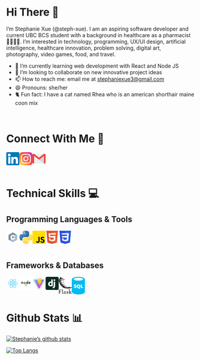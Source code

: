 # Hi There 👋

I’m Stephanie Xue (@steph-xue). I am an aspiring software developer and current UBC BCS student with a background in healthcare as a pharmacist 👩‍💻👩‍⚕️. I’m interested in technology, programming, UX/UI design, artificial intelligence, healthcare innovation, problem solving, digital art, photography, video games, food, and travel.
- 🌱 I’m currently learning web development with React and Node JS
- 💞️ I’m looking to collaborate on new innovative project ideas
- 📫 How to reach me: email me at stephaniexue3@gmail.com
- 😄 Pronouns: she/her
- 🐈 Fun fact: I have a cat named Rhea who is an american shorthair maine coon mix 

<br> 

# Connect With Me 🤝
<a href="https://www.linkedin.com/in/stephanie-x-639182188/"><img align="left" src="icons/linkedin.png" alt="linkedin" width="35px"/></a>
<a href="https://www.instagram.com/stephxue_"><img align="left" src="icons/instagram.png" alt="instagram" width="35px"/></a>
<a href="mailto:stephaniexue3@gmail.com"><img align="left" src="icons/mail.png" alt="mail" width="35px"/></a>

<br><br>
&nbsp; &nbsp;


# Technical Skills 💻
## Programming Languages & Tools
<img align="left" src="icons/c.svg" alt="c" width="35px"/>
<img align="left" src="icons/python.png" alt="python" width="35px"/>
<img align="left" src="icons/js.png" alt="javascript" width="35px"/>
<img align="left" src="icons/html5.svg" alt="html" width="35px"/>
<img align="left" src="icons/css3.svg" alt="css" width="35px"/>

<br><br>
&nbsp; &nbsp;

## Frameworks & Databases
<img align="left" src="icons/react.png" alt="react" width="35px"/>
<img align="left" src="icons/nodejs.svg" alt="nodejs" width="35px"/>
<img align="left" src="icons/vite.png" alt="vite" width="35px"/>
<img align="left" src="icons/django.svg" alt="django" width="35px"/>
<img align="left" src="icons/flask.png" alt="flask" width="35px"/>
<img align="left" src="icons/sql.png" alt="sql" width="35px"/>

<br><br>
&nbsp; &nbsp;

# Github Stats 📊

[![Stephanie’s github stats](https://github-readme-stats.vercel.app/api?username=steph-xue)](https://github.com/steph-xue)

[![Top Langs](https://github-readme-stats.vercel.app/api/top-langs/?username=steph-xue&layout=compact)](https://github.com/steph-xue)
